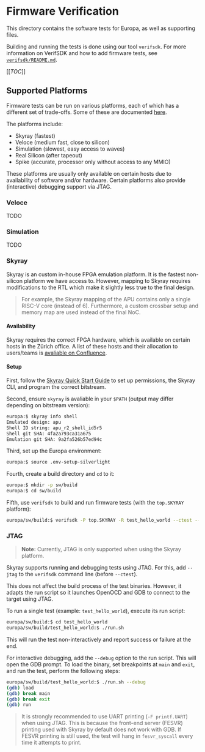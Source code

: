 # Firmware Verification

This directory contains the software tests for Europa, as well as supporting files.

Building and running the tests is done using our tool `verifsdk`.
For more information on VerifSDK and how to add firmware tests, see [`verifsdk/README.md`](verifsdk/README.md).

[[_TOC_]]

## Supported Platforms

Firmware tests can be run on various platforms, each of which has a different set of trade-offs.
Some of these are documented [here](https://axeleraai.atlassian.net/wiki/spaces/SOFTWARE/pages/370278404/Emulators+FPGA+VELOCE).

The platforms include:
* Skyray (fastest)
* Veloce (medium fast, close to silicon)
* Simulation (slowest, easy access to waves)
* Real Silicon (after tapeout)
* Spike (accurate, processor only without access to any MMIO)

These platforms are usually only available on certain hosts due to availability of software and/or hardware.
Certain platforms also provide (interactive) debugging support via JTAG.

### Veloce

TODO

### Simulation

TODO

### Skyray

Skyray is an custom in-house FPGA emulation platform.
It is the fastest non-silicon platform we have access to.
However, mapping to Skyray requires modifications to the RTL which make it slightly less true to the final design.

> For example, the Skyray mapping of the APU contains only a single RISC-V core (instead of 6).
> Furthermore, a custom crossbar setup and memory map are used instead of the final NoC.

#### Availability

Skyray requires the correct FPGA hardware, which is available on certain hosts in the Zürich office.
A list of these hosts and their allocation to users/teams is [avaliable on Confluence](https://axeleraai.atlassian.net/wiki/spaces/archrd/pages/556007425/Skyray+for+Europa#%F0%9F%96%A5%EF%B8%8F-Hardware-Allocation).

#### Setup

First, follow the
[Skyray Quick Start Guide](https://axeleraai.atlassian.net/wiki/spaces/archrd/pages/556007425/Skyray+for+Europa#%F0%9F%9A%80-Quick-start-Guide)
to set up permissions, the Skyray CLI, and program the correct bitstream.

Second, ensure `skyray` is avaliable in your `$PATH` (output may differ depending on bitstream version):
```sh
europa:$ skyray info shell
Emulated design: apu
Shell ID string: apu_r2_shell_id5r5
Shell git SHA: 4fa2a793ca31a675
Emulation git SHA: 9a2fa526b57ed94c
```

Third, set up the Europa environment:
```sh
europa:$ source .env-setup-silverlight
```

Fourth, create a build directory and `cd` to it:
```sh
europa:$ mkdir -p sw/build
europa:$ cd sw/build
```

Fifth, use `verifsdk` to build and run firmware tests (with the `top.SKYRAY` platform):
```sh
europa/sw/build:$ verifsdk -P top.SKYRAY -R test_hello_world --ctest --verbose
```

### JTAG

> **Note:** Currently, JTAG is only supported when using the Skyray platform.

Skyray supports running and debugging tests using JTAG.
For this, add `--jtag`  to the `verifsdk` command line (before `--ctest`).

This does not affect the build process of the test binaries.
However, it adapts the run script so it launches OpenOCD and GDB to connect to the target using JTAG.

To run a single test (example: `test_hello_world`), execute its run script:
```sh
europa/sw/build:$ cd test_hello_world
europa/sw/build/test_hello_world:$ ./run.sh
```
This will run the test non-interactively and report success or failure at the end.

For interactive debugging, add the `--debug` option to the run script.
This will open the GDB prompt.
To load the binary, set breakpoints at `main` and `exit`, and run the test, perform the following steps:
```sh
europa/sw/build/test_hello_world:$ ./run.sh --debug
(gdb) load
(gdb) break main
(gdb) break exit
(gdb) run
```

> It is strongly recommended to use UART printing (`-F printf.UART`) when using JTAG.
> This is because the front-end server (FESVR) printing used with Skyray by default does not work with GDB.
> If FESVR printing is still used, the test will hang in `fesvr_syscall` every time it attempts to print.
